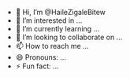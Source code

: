 - 👋 Hi, I’m @HaileZigaleBitew
- 👀 I’m interested in ...
- 🌱 I’m currently learning ...
- 💞️ I’m looking to collaborate on ...
- 📫 How to reach me ...
- 😄 Pronouns: ...
- ⚡ Fun fact: ...

<!---
HaileZigaleBitew/HaileZigaleBitew is a ✨ special ✨ repository because its `README.md` (this file) appears on your GitHub profile.
You can click the Preview link to take a look at your changes.
--->
